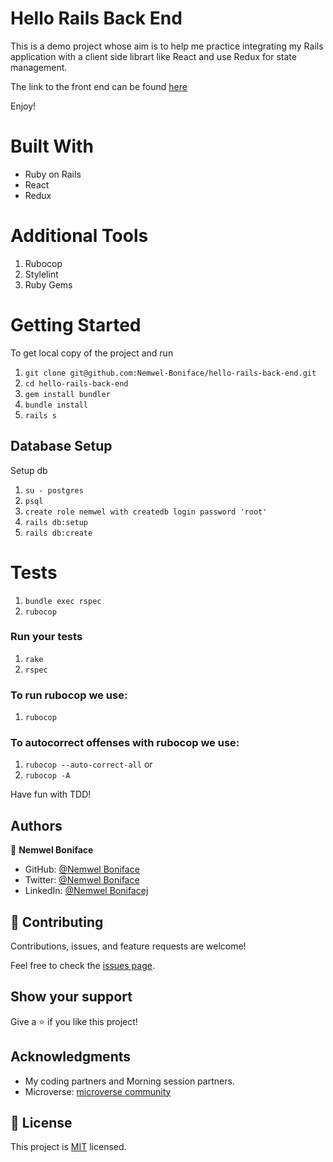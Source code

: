 # Hello Rails Back End

This is a demo project whose aim is to help me practice integrating my Rails application with a client side librart like React and use Redux for state management. 

The link to the front end can be found [here](https://github.com/Nemwel-Boniface/hello-react-front-end)


Enjoy!


# Built With
 - Ruby on Rails
 - React
 - Redux


# Additional Tools
  1. Rubocop
  2. Stylelint
  3. Ruby Gems

# Getting Started
To get local copy of the project and run

1. ``git clone git@github.com:Nemwel-Boniface/hello-rails-back-end.git``
2. ``cd hello-rails-back-end``
3. ``gem install bundler``
4. ``bundle install``
5. ``rails s``

## Database Setup
Setup db

1. ``su - postgres``
2. ``psql``
3. ``create role nemwel with createdb login password 'root'``
4. ``rails db:setup``
5. ``rails db:create``

# Tests

1. ``bundle exec rspec``
2. ``rubocop``

### Run your tests

1. ``rake``
2. ``rspec``

### To run rubocop we use:

1. `rubocop`

### To autocorrect offenses with rubocop we use:
1. `rubocop --auto-correct-all` or
2. `rubocop -A`

Have fun with TDD!

## Authors

👤 **Nemwel Boniface**

- GitHub: [@Nemwel Boniface](https://github.com/Nemwel-Boniface)
- Twitter: [@Nemwel Boniface](https://twitter.com/nemwel_bonie)
- LinkedIn: [@Nemwel Bonifacej](https://www.linkedin.com/in/nemwel-nyandoro/)



## 🤝 Contributing

Contributions, issues, and feature requests are welcome!

Feel free to check the [issues page](https://github.com/Nemwel-Boniface/hello-rails-back-end/issues).

## Show your support

Give a ⭐️ if you like this project!

## Acknowledgments
- My coding partners and Morning session partners.
- Microverse: [microverse community](https://github.com/microverseinc)

## 📝 License

This project is [MIT](./MIT.md) licensed.
